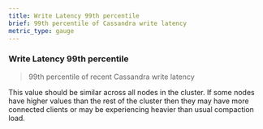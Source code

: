 ```yaml
---
title: Write Latency 99th percentile
brief: 99th percentile of Cassandra write latency
metric_type: gauge
---
```

### Write Latency 99th percentile

> 99th percentile of recent Cassandra write latency

This value should be similar across all nodes in the cluster. If some nodes have higher values than the rest of the cluster then they may have more connected clients or may be experiencing heavier than usual compaction load.
